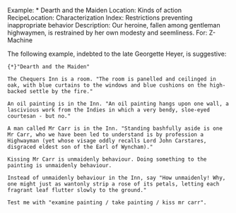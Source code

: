 Example: * Dearth and the Maiden
Location: Kinds of action
RecipeLocation: Characterization
Index: Restrictions preventing inappropriate behavior
Description: Our heroine, fallen among gentleman highwaymen, is restrained by her own modesty and seemliness.
For: Z-Machine

  
The following example, indebted to the late Georgette Heyer, is suggestive:

  

``` inform7
{*}"Dearth and the Maiden"

The Chequers Inn is a room. "The room is panelled and ceilinged in oak, with blue curtains to the windows and blue cushions on the high-backed settle by the fire."

An oil painting is in the Inn. "An oil painting hangs upon one wall, a lascivious work from the Indies in which a very bendy, sloe-eyed courtesan - but no."

A man called Mr Carr is in the Inn. "Standing bashfully aside is one Mr Carr, who we have been led to understand is by profession a Highwayman (yet whose visage oddly recalls Lord John Carstares, disgraced eldest son of the Earl of Wyncham)."

Kissing Mr Carr is unmaidenly behaviour. Doing something to the painting is unmaidenly behaviour.

Instead of unmaidenly behaviour in the Inn, say "How unmaidenly! Why, one might just as wantonly strip a rose of its petals, letting each fragrant leaf flutter slowly to the ground."

Test me with "examine painting / take painting / kiss mr carr".
```

